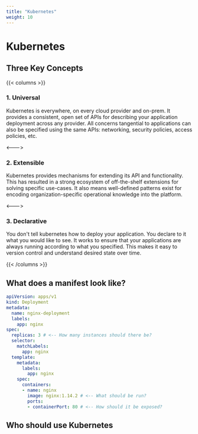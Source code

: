 ```yaml
---
title: "Kubernetes"
weight: 10
---
```


# Kubernetes

## Three Key Concepts

{{< columns >}}

### 1. Universal
Kubernetes is everywhere, on every cloud provider and on-prem. It provides a consistent, open set of APIs for describing your application deployment across any provider. All concerns tangential to applications can also be specified using the same APIs: networking, security policies, access policies, etc.

<--->

### 2. Extensible
Kubernetes provides mechanisms for extending its API and functionality. This has resulted in a strong ecosystem of off-the-shelf extensions for solving specific use-cases. It also means well-defined patterns exist for encoding organization-specific operational knowledge into the platform.

<--->

### 3. Declarative
You don't tell kubernetes how to deploy your application. You declare to it what you would like to see. It works to ensure that your applications are always running according to what you specified. This makes it easy to version control and understand desired state over time.

{{< /columns >}}

## What does a manifest look like?

```yaml
apiVersion: apps/v1
kind: Deployment
metadata:
  name: nginx-deployment
  labels:
    app: nginx
spec:
  replicas: 3 # <-- How many instances should there be?
  selector:
    matchLabels:
      app: nginx
  template:
    metadata:
      labels:
        app: nginx
    spec:
      containers:
      - name: nginx
        image: nginx:1.14.2 # <-- What should be run?
        ports:
        - containerPort: 80 # <-- How should it be exposed?
```

## Who should use Kubernetes

